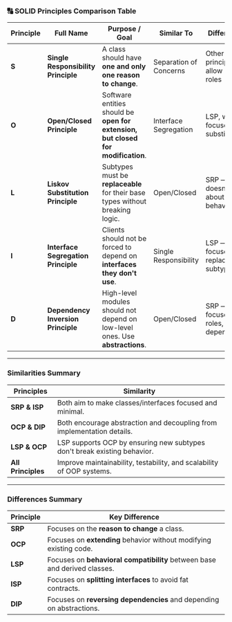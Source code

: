 
### 🔠 **SOLID Principles Comparison Table**

| Principle | Full Name                           | Purpose / Goal                                                                   | Similar To             | Differs From                               | Example Scenario                                                                         |
| --------- | ----------------------------------- | -------------------------------------------------------------------------------- | ---------------------- | ------------------------------------------ | ---------------------------------------------------------------------------------------- |
| **S**     | **Single Responsibility Principle** | A class should have **one and only one reason to change**.                       | Separation of Concerns | Other principles that allow multiple roles | A `User` class handles only user data, not logging or validation.                        |
| **O**     | **Open/Closed Principle**           | Software entities should be **open for extension, but closed for modification**. | Interface Segregation  | LSP, which focuses on substitution         | A `Shape` class lets you add new shapes via subclasses without modifying the base.       |
| **L**     | **Liskov Substitution Principle**   | Subtypes must be **replaceable** for their base types without breaking logic.    | Open/Closed            | SRP — which doesn't care about behavior    | A `Square` class should behave like a `Rectangle` wherever used.                         |
| **I**     | **Interface Segregation Principle** | Clients should not be forced to depend on **interfaces they don't use**.         | Single Responsibility  | LSP — which focuses on replacing subtypes  | A `Printer` interface should be split into `Print` and `Scan` interfaces.                |
| **D**     | **Dependency Inversion Principle**  | High-level modules should not depend on low-level ones. Use **abstractions**.    | Open/Closed            | SRP — focuses on roles, not dependencies   | A `NotificationService` depends on an `INotification` interface, not Email/SMS directly. |

---

### **Similarities Summary**

| Principles         | Similarity                                                               |
| ------------------ | ------------------------------------------------------------------------ |
| **SRP & ISP**      | Both aim to make classes/interfaces focused and minimal.                 |
| **OCP & DIP**      | Both encourage abstraction and decoupling from implementation details.   |
| **LSP & OCP**      | LSP supports OCP by ensuring new subtypes don't break existing behavior. |
| **All Principles** | Improve maintainability, testability, and scalability of OOP systems.    |

---

### **Differences Summary**

| Principle | Key Difference                                                            |
| --------- | ------------------------------------------------------------------------- |
| **SRP**   | Focuses on the **reason to change** a class.                              |
| **OCP**   | Focuses on **extending** behavior without modifying existing code.        |
| **LSP**   | Focuses on **behavioral compatibility** between base and derived classes. |
| **ISP**   | Focuses on **splitting interfaces** to avoid fat contracts.               |
| **DIP**   | Focuses on **reversing dependencies** and depending on abstractions.      |



